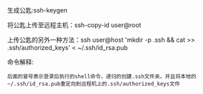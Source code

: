 生成公匙:ssh-keygen

将公匙上传至远程主机：ssh-copy-id user@root

上传公匙的另外一种方法：ssh user@host 'mkdir -p .ssh && cat >> .ssh/authorized_keys' < ~/.ssh/id_rsa.pub

命令解释:

`后面的冒号表示登录后执行的shell命令，递归的创建.ssh文件夹，并且将本地的~/.ssh/id_rsa.pub重定向到远程机上的.ssh/authorized_keys文件`

